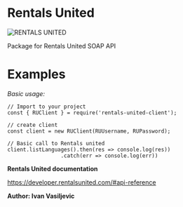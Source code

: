 # Rentals United

![RENTALS UNITED](https://new.rentalsunited.com/images/logo_new.svg)

Package for Rentals United SOAP API

# Examples

_Basic usage:_

```
// Import to your project
const { RUClient } = require('rentals-united-client');

// create client
const client = new RUClient(RUUsername, RUPassword);

// Basic call to Rentals united
client.listLanguages().then(res => console.log(res))
                 .catch(err => console.log(err))

```

**Rentals United documentation**

https://developer.rentalsunited.com/#api-reference

**Author: Ivan Vasiljevic**

